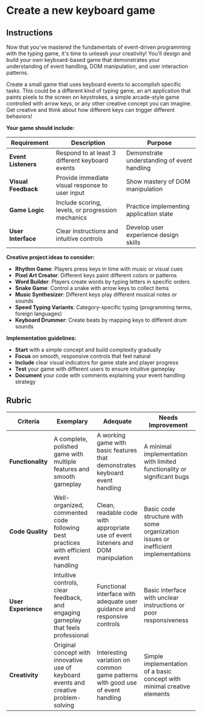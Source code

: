 # Create a new keyboard game

## Instructions

Now that you've mastered the fundamentals of event-driven programming with the typing game, it's time to unleash your creativity! You'll design and build your own keyboard-based game that demonstrates your understanding of event handling, DOM manipulation, and user interaction patterns.

Create a small game that uses keyboard events to accomplish specific tasks. This could be a different kind of typing game, an art application that paints pixels to the screen on keystrokes, a simple arcade-style game controlled with arrow keys, or any other creative concept you can imagine. Get creative and think about how different keys can trigger different behaviors!

**Your game should include:**

| Requirement | Description | Purpose |
|-------------|-------------|---------|
| **Event Listeners** | Respond to at least 3 different keyboard events | Demonstrate understanding of event handling |
| **Visual Feedback** | Provide immediate visual response to user input | Show mastery of DOM manipulation |
| **Game Logic** | Include scoring, levels, or progression mechanics | Practice implementing application state |
| **User Interface** | Clear instructions and intuitive controls | Develop user experience design skills |

**Creative project ideas to consider:**
- **Rhythm Game**: Players press keys in time with music or visual cues
- **Pixel Art Creator**: Different keys paint different colors or patterns
- **Word Builder**: Players create words by typing letters in specific orders
- **Snake Game**: Control a snake with arrow keys to collect items
- **Music Synthesizer**: Different keys play different musical notes or sounds
- **Speed Typing Variants**: Category-specific typing (programming terms, foreign languages)
- **Keyboard Drummer**: Create beats by mapping keys to different drum sounds

**Implementation guidelines:**
- **Start** with a simple concept and build complexity gradually
- **Focus** on smooth, responsive controls that feel natural
- **Include** clear visual indicators for game state and player progress
- **Test** your game with different users to ensure intuitive gameplay
- **Document** your code with comments explaining your event handling strategy

## Rubric

| Criteria | Exemplary | Adequate | Needs Improvement |
| -------- | --------- | -------- | ----------------- |
| **Functionality** | A complete, polished game with multiple features and smooth gameplay | A working game with basic features that demonstrates keyboard event handling | A minimal implementation with limited functionality or significant bugs |
| **Code Quality** | Well-organized, commented code following best practices with efficient event handling | Clean, readable code with appropriate use of event listeners and DOM manipulation | Basic code structure with some organization issues or inefficient implementations |
| **User Experience** | Intuitive controls, clear feedback, and engaging gameplay that feels professional | Functional interface with adequate user guidance and responsive controls | Basic interface with unclear instructions or poor responsiveness |
| **Creativity** | Original concept with innovative use of keyboard events and creative problem-solving | Interesting variation on common game patterns with good use of event handling | Simple implementation of a basic concept with minimal creative elements |
